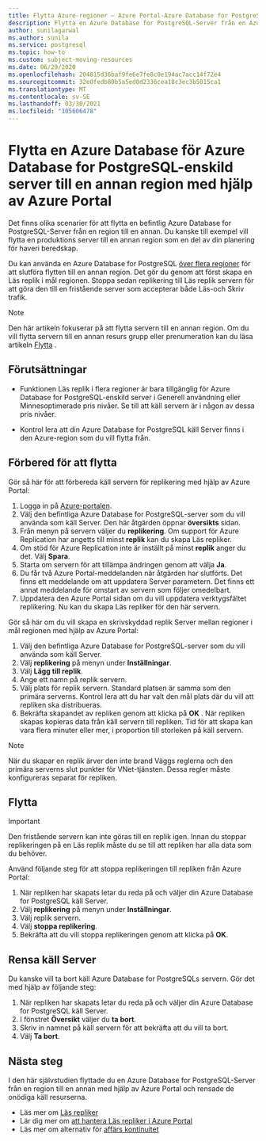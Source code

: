 ```yaml
---
title: Flytta Azure-regioner – Azure Portal-Azure Database for PostgreSQL-enskild server
description: Flytta en Azure Database for PostgreSQL-Server från en Azure-region till en annan med hjälp av en Läs replik och Azure Portal.
author: sunilagarwal
ms.author: sunila
ms.service: postgresql
ms.topic: how-to
ms.custom: subject-moving-resources
ms.date: 06/29/2020
ms.openlocfilehash: 204815d36baf9fe6e7fe8c0e194ac7acc14f72e4
ms.sourcegitcommit: 32e0fedb80b5a5ed0d2336cea18c3ec3b5015ca1
ms.translationtype: MT
ms.contentlocale: sv-SE
ms.lasthandoff: 03/30/2021
ms.locfileid: "105606478"
---
```

# <a name="move-an-azure-database-for-azure-database-for-postgresql---single-server-to-another-region-by-using-the-azure-portal"></a>Flytta en Azure Database för Azure Database for PostgreSQL-enskild server till en annan region med hjälp av Azure Portal

Det finns olika scenarier för att flytta en befintlig Azure Database for PostgreSQL-Server från en region till en annan. Du kanske till exempel vill flytta en produktions server till en annan region som en del av din planering för haveri beredskap.

Du kan använda en Azure Database for PostgreSQL [över flera regioner](concepts-read-replicas.md#cross-region-replication) för att slutföra flytten till en annan region. Det gör du genom att först skapa en Läs replik i mål regionen. Stoppa sedan replikering till Läs replik servern för att göra den till en fristående server som accepterar både Läs-och Skriv trafik. 

> [!NOTE]
> Den här artikeln fokuserar på att flytta servern till en annan region. Om du vill flytta servern till en annan resurs grupp eller prenumeration kan du läsa artikeln [Flytta](../azure-resource-manager/management/move-resource-group-and-subscription.md) . 

## <a name="prerequisites"></a>Förutsättningar

- Funktionen Läs replik i flera regioner är bara tillgänglig för Azure Database for PostgreSQL-enskild server i Generell användning eller Minnesoptimerade pris nivåer. Se till att käll servern är i någon av dessa pris nivåer.

- Kontrol lera att din Azure Database for PostgreSQL käll Server finns i den Azure-region som du vill flytta från.

## <a name="prepare-to-move"></a>Förbered för att flytta

Gör så här för att förbereda käll servern för replikering med hjälp av Azure Portal: 

1. Logga in på [Azure-portalen](https://portal.azure.com/).
1. Välj den befintliga Azure Database for PostgreSQL-server som du vill använda som käll Server. Den här åtgärden öppnar **översikts** sidan.
1. Från menyn på servern väljer du **replikering**. Om support för Azure Replication har angetts till minst **replik** kan du skapa Läs repliker. 
1. Om stöd för Azure Replication inte är inställt på minst **replik** anger du det. Välj **Spara**.
1. Starta om servern för att tillämpa ändringen genom att välja **Ja**.
1. Du får två Azure Portal-meddelanden när åtgärden har slutförts. Det finns ett meddelande om att uppdatera Server parametern. Det finns ett annat meddelande för omstart av servern som följer omedelbart.
1. Uppdatera den Azure Portal sidan om du vill uppdatera verktygsfältet replikering. Nu kan du skapa Läs repliker för den här servern.

Gör så här om du vill skapa en skrivskyddad replik Server mellan regioner i mål regionen med hjälp av Azure Portal:

1. Välj den befintliga Azure Database for PostgreSQL-server som du vill använda som käll Server.
1. Välj **replikering** på menyn under **Inställningar**.
1. Välj **Lägg till replik**.
1. Ange ett namn på replik servern.
1. Välj plats för replik servern. Standard platsen är samma som den primära serverns. Kontrol lera att du har valt den mål plats där du vill att repliken ska distribueras.
1. Bekräfta skapandet av repliken genom att klicka på **OK** . När repliken skapas kopieras data från käll servern till repliken. Tid för att skapa kan vara flera minuter eller mer, i proportion till storleken på käll servern.

>[!NOTE]
> När du skapar en replik ärver den inte brand Väggs reglerna och den primära serverns slut punkter för VNet-tjänsten. Dessa regler måste konfigureras separat för repliken.

## <a name="move"></a>Flytta

> [!IMPORTANT]
> Den fristående servern kan inte göras till en replik igen.
> Innan du stoppar replikeringen på en Läs replik måste du se till att repliken har alla data som du behöver.

Använd följande steg för att stoppa replikeringen till repliken från Azure Portal:

1. När repliken har skapats letar du reda på och väljer din Azure Database for PostgreSQL käll Server. 
1. Välj **replikering** på menyn under **Inställningar**.
1. Välj replik servern.
1. Välj **stoppa replikering**.
1. Bekräfta att du vill stoppa replikeringen genom att klicka på **OK**.

## <a name="clean-up-source-server"></a>Rensa käll Server

Du kanske vill ta bort käll Azure Database for PostgreSQLs servern. Gör det med hjälp av följande steg:

1. När repliken har skapats letar du reda på och väljer din Azure Database for PostgreSQL käll Server.
1. I fönstret **Översikt** väljer du **ta bort**.
1. Skriv in namnet på käll servern för att bekräfta att du vill ta bort.
1. Välj **Ta bort**.

## <a name="next-steps"></a>Nästa steg

I den här självstudien flyttade du en Azure Database for PostgreSQL-Server från en region till en annan med hjälp av Azure Portal och rensade de onödiga käll resurserna. 

- Läs mer om [Läs repliker](concepts-read-replicas.md)
- Lär dig mer om [att hantera Läs repliker i Azure Portal](howto-read-replicas-portal.md)
- Läs mer om alternativ för [affärs kontinuitet](concepts-business-continuity.md)